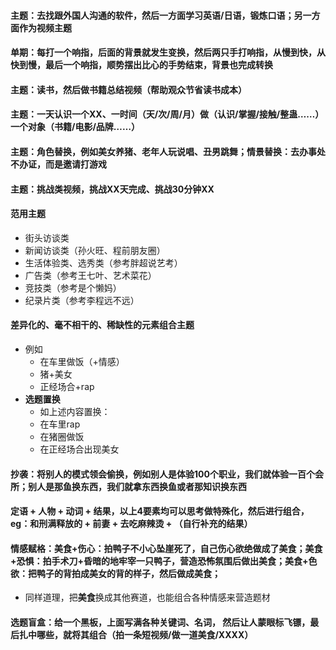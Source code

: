 #### 主题：去找跟外国人沟通的软件，然后一方面学习英语/日语，锻炼口语；另一方面作为视频主题
#### 单期：每打一个响指，后面的背景就发生变换，然后两只手打响指，从慢到快，从快到慢，最后一个响指，顺势摆出比心的手势结束，背景也完成转换
#### 主题：读书，然后做书籍总结视频（帮助观众节省读书成本）
#### 主题：一天认识一个XX、一时间（天/次/周/月）做（认识/掌握/接触/整蛊……）一个对象（书籍/电影/品牌……）
#### 主题：角色替换，例如美女养猪、老年人玩说唱、丑男跳舞；情景替换：去办事处不办证，而是邀请打游戏
#### 主题：挑战类视频，挑战XX天完成、挑战30分钟XX
#### 范用主题
  - 街头访谈类
  - 新闻访谈类（孙火旺、程前朋友圈）
  - 生活体验类、选秀类（参考胖超说艺考）
  - 广告类（参考王七叶、艺术菜花）
  - 竞技类（参考是个懒妈）
  - 纪录片类（参考李程远不远）
#### 差异化的、毫不相干的、稀缺性的元素组合主题
  - 例如
    - 在车里做饭（+情感）
    - 猪+美女
    - 正经场合+rap
  - **选题置换**
    - 如上述内容置换：
    - 在车里rap
    - 在猪圈做饭
    - 在正经场合出现美女 
#### 抄袭：将别人的模式领会偷换，例如别人是体验100个职业，我们就体验一百个会所；别人是那鱼换东西，我们就拿东西换鱼或者那知识换东西
#### 定语 + 人物 + 动词 + 结果，以上4要素均可以思考做特殊化，然后进行组合，eg：和刑满释放的 + 前妻 + 去吃麻辣烫 + （自行补充的结果）
#### 情感赋格：美食+伤心：拍鸭子不小心坠崖死了，自己伤心欲绝做成了美食；美食+恐惧：拍手术刀+昏暗的地牢宰一只鸭子，营造恐怖氛围后做出美食；美食+色欲：把鸭子的背拍成美女的背的样子，然后做成美食；
  - 同样道理，把**美食**换成其他赛道，也能组合各种情感来营造题材
#### 选题盲盒：给一个黑板，上面写满各种关键词、名词， 然后让人蒙眼标飞镖，最后扎中哪些，就将其组合（拍一条短视频/做一道美食/XXXX）
